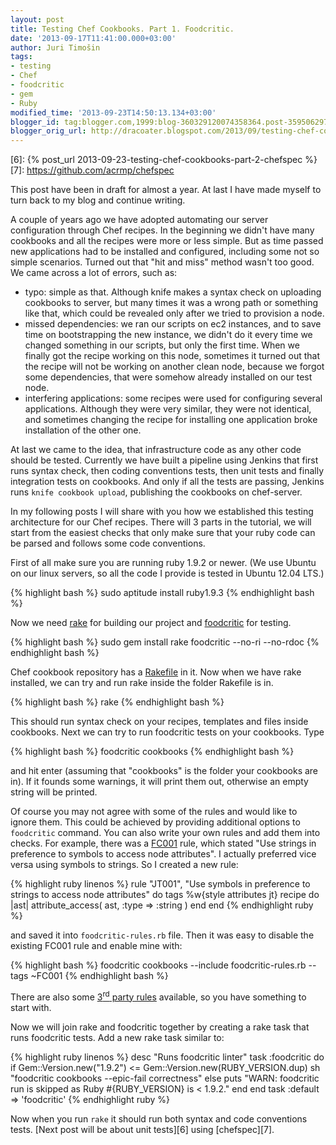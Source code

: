 ```yaml
---
layout: post
title: Testing Chef Cookbooks. Part 1. Foodcritic.
date: '2013-09-17T11:41:00.000+03:00'
author: Juri Timošin
tags:
- testing
- Chef
- foodcritic
- gem
- Ruby
modified_time: '2013-09-23T14:50:13.134+03:00'
blogger_id: tag:blogger.com,1999:blog-360329120074358364.post-3595062972362814103
blogger_orig_url: http://dracoater.blogspot.com/2013/09/testing-chef-cookbooks-part-1-foodcritic.html
---
```


[1]: http://rubygems.org/gems/rake/
[2]: http://acrmp.github.com/foodcritic/
[3]: https://github.com/opscode/chef-repo/blob/master/Rakefile
[4]: http://acrmp.github.io/foodcritic/#FC001
[5]: https://github.com/etsy/foodcritic-rules
[6]: {% post_url 2013-09-23-testing-chef-cookbooks-part-2-chefspec %}
[7]: https://github.com/acrmp/chefspec

This post have been in draft for almost a year. At last I have made myself to turn back to my blog
and continue writing.

A couple of years ago we have adopted automating our server configuration through Chef recipes. In
the beginning we didn't have many cookbooks and all the recipes were more or less simple. But as
time passed new applications had to be installed and configured, including some not so simple
scenarios. Turned out that "hit and miss" method wasn't too good. We came across a lot of errors,
such as:

<!--more-->

- typo: simple as that. Although knife makes a syntax check on uploading cookbooks to server, but
many times it was a wrong path or something like that, which could be revealed only after we tried
to provision a node.
- missed dependencies: we ran our scripts on ec2 instances, and to save time on bootstrapping the
new instance, we didn't do it every time we changed something in our scripts, but only the first
time. When we finally got the recipe working on this node, sometimes it turned out that the recipe
will not be working on another clean node, because we forgot some dependencies, that were somehow
already installed on our test node.
- interfering applications: some recipes were used for configuring several applications. Although
they were very similar, they were not identical, and sometimes changing the recipe for installing
one application broke installation of the other one.

At last we came to the idea, that infrastructure code as any other code should be tested. Currently
we have built a pipeline using Jenkins that first runs syntax check, then coding conventions tests,
then unit tests and finally integration tests on cookbooks. And only if all the tests are passing,
Jenkins runs `knife cookbook upload`, publishing the cookbooks on chef-server.

In my following posts I will share with you how we established this testing architecture for our
Chef recipes. There will 3 parts in the tutorial, we will start from the easiest checks that only
make sure that your ruby code can be parsed and follows some code conventions.

First of all make sure you are running ruby 1.9.2 or newer. (We use Ubuntu on our linux servers, so
all the code I provide is tested in Ubuntu 12.04 LTS.)

{% highlight bash %}
sudo aptitude install ruby1.9.3
{% endhighlight bash %}

Now we need [rake][1] for building our project and [foodcritic][2] for testing.

{% highlight bash %}
sudo gem install rake foodcritic --no-ri --no-rdoc
{% endhighlight bash %}

Chef cookbook repository has a [Rakefile][3] in it. Now when we have rake installed, we can try and
run rake inside the folder Rakefile is in.

{% highlight bash %}
rake
{% endhighlight bash %}

This should run syntax check on your recipes, templates and files inside cookbooks. Next we can try
to run foodcritic tests on your cookbooks. Type

{% highlight bash %}
foodcritic cookbooks
{% endhighlight bash %}

and hit enter (assuming that "cookbooks" is the folder your cookbooks are in). If it founds some
warnings, it will print them out, otherwise an empty string will be printed.

Of course you may not agree with some of the rules and would like to ignore them. This could be
achieved by providing additional options to `foodcritic` command. You can also write your own rules
and add them into checks. For example, there was a [FC001][4] rule, which stated "Use strings in
preference to symbols to access node attributes". I actually preferred vice versa using symbols to
strings. So I created a new rule:

{% highlight ruby linenos %}
rule "JT001", "Use symbols in preference to strings to access node attributes" do
	tags %w{style attributes jt}
		recipe do |ast|
		attribute_access( ast, :type => :string )
	end
end
{% endhighlight ruby %}

and saved it into `foodcritic-rules.rb` file. Then it was easy to disable the existing FC001 rule
and enable mine with:

{% highlight bash %}
foodcritic cookbooks --include foodcritic-rules.rb --tags ~FC001
{% endhighlight bash %}

There are also some [3<sup>rd</sup> party rules][5] available, so you have something to start with.

Now we will join rake and foodcritic together by creating a rake task that runs foodcritic tests.
Add a new rake task similar to:

{% highlight ruby linenos %}
desc "Runs foodcritic linter"
task :foodcritic do
  if Gem::Version.new("1.9.2") <= Gem::Version.new(RUBY_VERSION.dup)
    sh "foodcritic cookbooks --epic-fail correctness"
  else
    puts "WARN: foodcritic run is skipped as Ruby #{RUBY_VERSION} is < 1.9.2."
  end
end
task :default => 'foodcritic'
{% endhighlight ruby %}

Now when you run `rake` it should run both syntax and code conventions tests.
[Next post will be about unit tests][6] using [chefspec][7].

